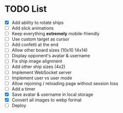 # TODO List

- [x] Add ability to rotate ships
- [ ] Add slick animations
- [ ] Keep everything **extremely** mobile-friendly
- [ ] Use custom target as cursor
- [ ] Add confetti at the end
- [ ] Allow other board sizes (10x10 14x14)
- [ ] Display opponent's avatar & username
- [ ] Fix ship image alignment
- [ ] Add other ship sizes (4x2)
- [ ] Implement WebSocket server
- [ ] Implement user vs user mode
- [ ] Allow rejoining / reloading page without session loss
- [ ] Add a timer
- [x] Save avatar & username in local storage
- [x] Convert all images to webp format
- [ ] Deploy
